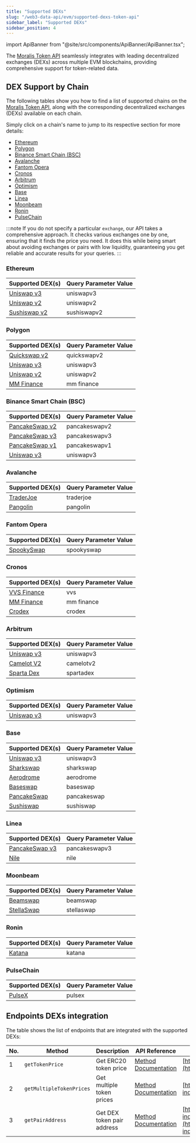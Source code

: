 ```yaml
---
title: "Supported DEXs"
slug: "/web3-data-api/evm/supported-dexs-token-api"
sidebar_label: "Supported DEXs"
sidebar_position: 4
---
```


import ApiBanner from "@site/src/components/ApiBanner/ApiBanner.tsx";

The [Moralis Token API](/web3-data-api/evm/token-api) seamlessly integrates with leading decentralized exchanges (DEXs) across multiple EVM blockchains, providing comprehensive support for token-related data.

## DEX Support by Chain

The following tables show you how to find a list of supported chains on the [Moralis Token API](/web3-data-api/evm/token-api), along with the corresponding decentralized exchanges (DEXs) available on each chain.

Simply click on a chain's name to jump to its respective section for more details:

- [Ethereum](#ethereum)
- [Polygon](#polygon)
- [Binance Smart Chain (BSC)](#binance-smart-chain-bsc)
- [Avalanche](#avalanche)
- [Fantom Opera](#fantom-opera)
- [Cronos](#cronos)
- [Arbitrum](#arbitrum)
- [Optimism](#optimism)
- [Base](#base)
- [Linea](#linea)
- [Moonbeam](#moonbeam)
- [Ronin](#ronin)
- [PulseChain](#pulsechain)

:::note
If you do not specify a particular `exchange`, our API takes a comprehensive approach. It checks various exchanges one by one, ensuring that it finds the price you need. It does this while being smart about avoiding exchanges or pairs with low liquidity, guaranteeing you get reliable and accurate results for your queries.
:::

### Ethereum

| Supported DEX(s)                       | Query Parameter Value |
| -------------------------------------- | --------------------- |
| [Uniswap v3](https://app.uniswap.org/) | uniswapv3             |
| [Uniswap v2](https://uniswap.org/)     | uniswapv2             |
| [Sushiswap v2](https://sushi.com/)     | sushiswapv2           |

### Polygon

| Supported DEX(s)                            | Query Parameter Value |
| ------------------------------------------- | --------------------- |
| [Quickswap v2](https://quickswap.exchange/) | quickswapv2           |
| [Uniswap v3](https://app.uniswap.org/)      | uniswapv3             |
| [Uniswap v2](https://uniswap.org/)          | uniswapv2             |
| [MM Finance](https://mm.finance/)           | mm finance            |

### Binance Smart Chain (BSC)

| Supported DEX(s)                                 | Query Parameter Value |
| ------------------------------------------------ | --------------------- |
| [PancakeSwap v2](https://pancakeswap.finance/)   | pancakeswapv2         |
| [PancakeSwap v3](https://pancakeswap.finance/v3) | pancakeswapv3         |
| [PancakeSwap v1](https://pancakeswap.finance/v1) | pancakeswapv1         |
| [Uniswap v3](https://app.uniswap.org/)           | uniswapv3             |

### Avalanche

| Supported DEX(s)                           | Query Parameter Value |
| ------------------------------------------ | --------------------- |
| [TraderJoe](https://www.traderjoexyz.com/) | traderjoe             |
| [Pangolin](https://pangolin.exchange/)     | pangolin              |

### Fantom Opera

| Supported DEX(s)                          | Query Parameter Value |
| ----------------------------------------- | --------------------- |
| [SpookySwap](https://spookyswap.finance/) | spookyswap            |

### Cronos

| Supported DEX(s)                    | Query Parameter Value |
| ----------------------------------- | --------------------- |
| [VVS Finance](https://vvs.finance/) | vvs                   |
| [MM Finance](https://mm.finance/)   | mm finance            |
| [Crodex](https://crodex.exchange/)  | crodex                |

### Arbitrum

| Supported DEX(s)                          | Query Parameter Value |
| ----------------------------------------- | --------------------- |
| [Uniswap v3](https://app.uniswap.org/)    | uniswapv3             |
| [Camelot V2](https://www.camelotsix.com/) | camelotv2             |
| [Sparta Dex](https://sparta.exchange/)    | spartadex             |

### Optimism

| Supported DEX(s)                       | Query Parameter Value |
| -------------------------------------- | --------------------- |
| [Uniswap v3](https://app.uniswap.org/) | uniswapv3             |

### Base

| Supported DEX(s)                                | Query Parameter Value |
| ----------------------------------------------- | --------------------- |
| [Uniswap v3](https://app.uniswap.org/)          | uniswapv3             |
| [Sharkswap](https://www.sharkswap.finance/swap) | sharkswap             |
| [Aerodrome](https://aerodrome.finance)          | aerodrome             |
| [Baseswap](https://baseswap.fi)                 | baseswap              |
| [PancakeSwap](https://pancakeswap.finance/)     | pancakeswap           |
| [Sushiswap](https://sushi.com/)                 | sushiswap             |

### Linea

| Supported DEX(s)                                 | Query Parameter Value |
| ------------------------------------------------ | --------------------- |
| [PancakeSwap v3](https://pancakeswap.finance/v3) | pancakeswapv3         |
| [Nile](https://www.thenile.exchange/swap)        | nile                  |

### Moonbeam

| Supported DEX(s)                      | Query Parameter Value |
| ------------------------------------- | --------------------- |
| [Beamswap](https://beamswap.io/)      | beamswap              |
| [StellaSwap](https://stellaswap.com/) | stellaswap            |

### Ronin

| Supported DEX(s)                         | Query Parameter Value |
| ---------------------------------------- | --------------------- |
| [Katana](https://katana.roninchain.com/) | katana                |

### PulseChain

| Supported DEX(s)              | Query Parameter Value |
| ----------------------------- | --------------------- |
| [PulseX](https://pulsex.com/) | pulsex                |

## Endpoints DEXs integration

The table shows the list of endpoints that are integrated with the supported DEXs:

| No. | Method                   | Description                | API Reference                                                                  | URL                                                                                                                                                                      |
| --- | ------------------------ | -------------------------- | ------------------------------------------------------------------------------ | ------------------------------------------------------------------------------------------------------------------------------------------------------------------------ |
| 1   | `getTokenPrice`          | Get ERC20 token price      | [Method Documentation](/web3-data-api/evm/reference/get-token-price)           | [https://deep-index.moralis.io/api/v2.2/erc20/:address/price](https://deep-index.moralis.io/api/v2.2/erc20/:address/price)                                               |
| 2   | `getMultipleTokenPrices` | Get multiple token prices  | [Method Documentation](/web3-data-api/evm/reference/get-multiple-token-prices) | [https://deep-index.moralis.io/api/v2.2/erc20/prices](https://deep-index.moralis.io/api/v2.2/erc20/prices)                                                               |
| 3   | `getPairAddress`         | Get DEX token pair address | [Method Documentation](/web3-data-api/evm/reference/get-pair-address)          | [https://deep-index.moralis.io/api/v2.2/:token0_address/:token1_address/pairAddress](https://deep-index.moralis.io/api/v2.2/:token0_address/:token1_address/pairAddress) |
